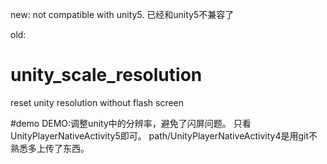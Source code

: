 new:
not compatible with unity5.
已经和unity5不兼容了

old:
# unity_scale_resolution
reset unity resolution without flash screen

#demo
DEMO:调整unity中的分辨率，避免了闪屏问题。
只看UnityPlayerNativeActivity5即可。
path/UnityPlayerNativeActivity4是用git不熟悉多上传了东西。
